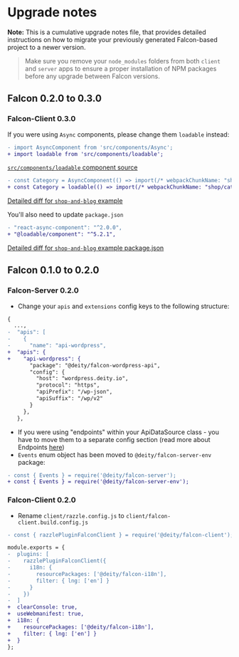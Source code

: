 # Upgrade notes

**Note:** This is a cumulative upgrade notes file, that provides detailed instructions
on how to migrate your previously generated Falcon-based project to a newer version.

> Make sure you remove your `node_modules` folders from both `client` and `server` apps
> to ensure a proper installation of NPM packages before any upgrade between Falcon versions.

## Falcon 0.2.0 to 0.3.0

### Falcon-Client 0.3.0

If you were using `Async` components, please change them `loadable` instead:

```diff
- import AsyncComponent from 'src/components/Async';
+ import loadable from 'src/components/loadable';
```

[`src/components/loadable` component source](https://github.com/deity-io/falcon/blob/master/examples/shop-with-blog/client/src/components/loadable.js)

```diff
- const Category = AsyncComponent(() => import(/* webpackChunkName: "shop/category" */ './pages/shop/Category'));
+ const Category = loadable(() => import(/* webpackChunkName: "shop/category" */ './pages/shop/Category'));
```

[Detailed diff for `shop-and-blog` example](https://github.com/deity-io/falcon/pull/226/commits/e88f4a37836ae23b5524c3af2afd7ebc9b430f24)

You'll also need to update `package.json`

```diff
- "react-async-component": "^2.0.0",
+ "@loadable/component": "^5.2.1",
```

[Detailed diff for `shop-and-blog` example package.json](https://github.com/deity-io/falcon/pull/226/files#diff-dfa8eb367f571d913bbd7ee38a1a5cd0)

## Falcon 0.1.0 to 0.2.0

### Falcon-Server 0.2.0

- Change your `apis` and `extensions` config keys to the following structure:

```diff
{
  ...,
-  "apis": [
-    {
-      "name": "api-wordpress",
+  "apis": {
+    "api-wordpress": {
       "package": "@deity/falcon-wordpress-api",
       "config": {
         "host": "wordpress.deity.io",
         "protocol": "https",
         "apiPrefix": "/wp-json",
         "apiSuffix": "/wp/v2"
       }
     },
   },
```

- If you were using "endpoints" within your ApiDataSource class - you have to move them to a separate config
  section (read more about Endpoints [here](https://falcon.deity.io/docs/falcon-server/endpoints))
- `Events` enum object has been moved to `@deity/falcon-server-env` package:

```diff
- const { Events } = require('@deity/falcon-server');
+ const { Events } = require('@deity/falcon-server-env');
```

### Falcon-Client 0.2.0

- Rename `client/razzle.config.js` to `client/falcon-client.build.config.js`

```diff
- const { razzlePluginFalconClient } = require('@deity/falcon-client');

module.exports = {
-  plugins: [
-    razzlePluginFalconClient({
-      i18n: {
-        resourcePackages: ['@deity/falcon-i18n'],
-        filter: { lng: ['en'] }
-      }
-    })
-  ]
+  clearConsole: true,
+  useWebmanifest: true,
+  i18n: {
+    resourcePackages: ['@deity/falcon-i18n'],
+    filter: { lng: ['en'] }
+  }
};
```
